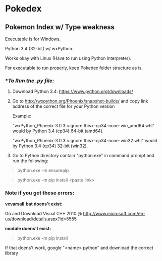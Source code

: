 # Pokedex
## Pokemon Index w/ Type weakness

Executable is for Windows.

Python 3.4 (32-bit) w/ wxPython.

Works okay with Linux (Have to run using Python Interpreter).

For executable to run properly, keep Pokedex folder structure as is.







### **To Run the *.py file:**

1. Download Python 3.4: https://www.python.org/downloads/

2. Go to http://wxpython.org/Phoenix/snapshot-builds/ and copy link address of the correct file for your Python version

    Example:
    
      "wxPython_Phoenix-3.0.3.\<ignore this\>-cp34-none-win_amd64.whl" would by Python 3.4 (cp34) 64-bit (amd64).
      
      "wxPython_Phoenix-3.0.3.\<ignore this\>-cp34-none-win32.whl" would by Python 3.4 (cp34) 32-bit (win32).
  
  

3. Go to Python directory contain "python.exe" in command prompt and run the following:

  >python.exe -m ensurepip

  >python.exe -m pip install \<paste link\>
  
  
### **Note if you get these errors:**

**vcvarsall.bat doens't exist:**

Go and Download Visual C++ 2010 @ http://www.microsoft.com/en-us/download/details.aspx?id=5555



**module <name> doens't exist:**

>python.exe -m pip install <name>

If that doens't work, google "\<name\> python" and download the correct library
